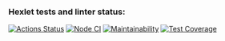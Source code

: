 ### Hexlet tests and linter status:
[![Actions Status](https://github.com/liveevil1995/frontend-project-46/workflows/hexlet-check/badge.svg)](https://github.com/liveevil1995/frontend-project-46/actions)
[![Node CI](https://github.com/liveevil1995/frontend-project-46/actions/workflows/main.yml/badge.svg)](https://github.com/liveevil1995/frontend-project-46/actions/workflows/main.yml)
[![Maintainability](https://api.codeclimate.com/v1/badges/7bf6812dcd5701554d0a/maintainability)](https://codeclimate.com/github/liveevil1995/frontend-project-46/maintainability)
[![Test Coverage](https://api.codeclimate.com/v1/badges/7bf6812dcd5701554d0a/test_coverage)](https://codeclimate.com/github/liveevil1995/frontend-project-46/test_coverage)